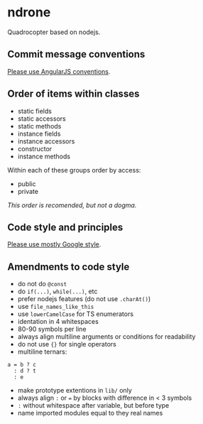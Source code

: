 ndrone
======
Quadrocopter based on nodejs.

Commit message conventions
--------------------------
[Please use AngularJS conventions](https://docs.google.com/document/d/1QrDFcIiPjSLDn3EL15IJygNPiHORgU1_OOAqWjiDU5Y/edit#).

Order of items within classes
-----------------------------
* static fields
* static accessors
* static methods
* instance fields
* instance accessors
* constructor
* instance methods

Within each of these groups order by access:

* public
* private

*This order is recomended, but not a dogma.*

Code style and principles
-------------------------
[Please use mostly Google style](https://google-styleguide.googlecode.com/svn/trunk/javascriptguide.xml).

Amendments to code style
------------------------
* do not do `@const`
* do `if(...)`, `while(...)`, etc
* prefer nodejs features (do not use `.charAt()`)
* use `file_names_like_this`
* use `lowerCamelCase` for TS enumerators
* identation in 4 whitespaces
* 80-90 symbols per line
* always align multiline arguments or conditions for readability
* do not use `{}` for single operators
* multiline ternars:  

```
a = b ? c
  : d ? t
  : e
```  

* make prototype extentions in `lib/` only
* always align `:` or `=` by blocks with difference in < 3 symbols
* `:` without whitespace after variable, but before type
* name imported modules equal to they real names
